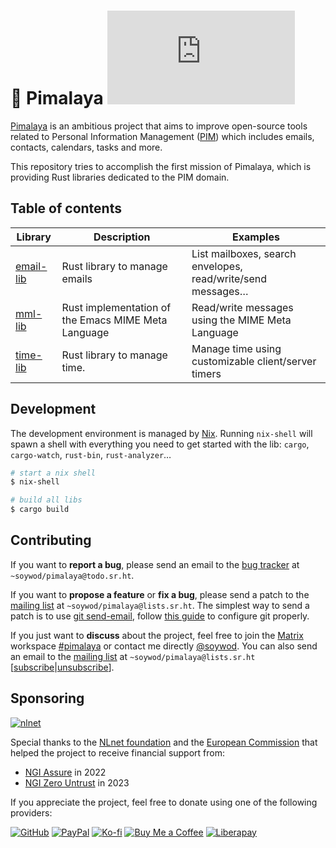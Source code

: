 # 💼 Pimalaya [![Matrix](https://img.shields.io/matrix/pimalaya:matrix.org?color=success&label=chat)](https://matrix.to/#/#pimalaya:matrix.org)

[Pimalaya](https://pimalaya.org/) is an ambitious project that aims to improve open-source tools related to Personal Information Management ([PIM](https://en.wikipedia.org/wiki/Personal_information_manager)) which includes emails, contacts, calendars, tasks and more.

This repository tries to accomplish the first mission of Pimalaya, which is providing Rust libraries dedicated to the PIM domain.

## Table of contents

| Library     | Description                                         | Examples                                                    |
|-------------|-----------------------------------------------------|-------------------------------------------------------------|
| [email-lib] | Rust library to manage emails                       | List mailboxes, search envelopes, read/write/send messages… |
| [mml-lib]   | Rust implementation of the Emacs MIME Meta Language | Read/write messages using the MIME Meta Language            |
| [time-lib]  | Rust library to manage time.                        | Manage time using customizable client/server timers         |

[email-lib]: https://git.sr.ht/~soywod/pimalaya/tree/master/item/email/README.md 
[mml-lib]: https://git.sr.ht/~soywod/pimalaya/tree/master/item/mml/README.md 
[time-lib]: https://git.sr.ht/~soywod/pimalaya/tree/master/item/time/README.md 

## Development

The development environment is managed by [Nix](https://nixos.org/download.html). Running `nix-shell` will spawn a shell with everything you need to get started with the lib: `cargo`, `cargo-watch`, `rust-bin`, `rust-analyzer`…

```sh
# start a nix shell
$ nix-shell

# build all libs
$ cargo build
```

## Contributing

If you want to **report a bug**, please send an email to the [bug tracker](https://todo.sr.ht/~soywod/pimalaya) at `~soywod/pimalaya@todo.sr.ht`.

If you want to **propose a feature** or **fix a bug**, please send a patch to the [mailing list](https://lists.sr.ht/~soywod/pimalaya) at `~soywod/pimalaya@lists.sr.ht`. The simplest way to send a patch is to use [git send-email](https://git-scm.com/docs/git-send-email), follow [this guide](https://git-send-email.io/) to configure git properly.

If you just want to **discuss** about the project, feel free to join the [Matrix](https://matrix.org/) workspace [#pimalaya](https://matrix.to/#/#pimalaya:matrix.org) or contact me directly [@soywod](https://matrix.to/#/@soywod:matrix.org). You can also send an email to the [mailing list](https://lists.sr.ht/~soywod/pimalaya) at `~soywod/pimalaya@lists.sr.ht` [[subscribe](mailto:~soywod/pimalaya+subscribe@lists.sr.ht)|[unsubscribe](mailto:~soywod/pimalaya+unsubscribe@lists.sr.ht)].

## Sponsoring

[![nlnet](https://nlnet.nl/logo/banner-160x60.png)](https://nlnet.nl/project/Himalaya/index.html)

Special thanks to the [NLnet foundation](https://nlnet.nl/project/Himalaya/index.html) and the [European Commission](https://www.ngi.eu/) that helped the project to receive financial support from:

- [NGI Assure](https://nlnet.nl/assure/) in 2022
- [NGI Zero Untrust](https://nlnet.nl/entrust/) in 2023

If you appreciate the project, feel free to donate using one of the following providers:

[![GitHub](https://img.shields.io/badge/-GitHub%20Sponsors-fafbfc?logo=GitHub%20Sponsors)](https://github.com/sponsors/soywod)
[![PayPal](https://img.shields.io/badge/-PayPal-0079c1?logo=PayPal&logoColor=ffffff)](https://www.paypal.com/paypalme/soywod)
[![Ko-fi](https://img.shields.io/badge/-Ko--fi-ff5e5a?logo=Ko-fi&logoColor=ffffff)](https://ko-fi.com/soywod)
[![Buy Me a Coffee](https://img.shields.io/badge/-Buy%20Me%20a%20Coffee-ffdd00?logo=Buy%20Me%20A%20Coffee&logoColor=000000)](https://www.buymeacoffee.com/soywod)
[![Liberapay](https://img.shields.io/badge/-Liberapay-f6c915?logo=Liberapay&logoColor=222222)](https://liberapay.com/soywod)
